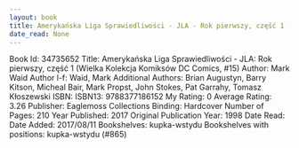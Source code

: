 ```yaml
---
layout: book
title: Amerykańska Liga Sprawiedliwości - JLA - Rok pierwszy, część 1 (Wielka Kolekcja Komiksów DC Comics,  no. 15)
date_read: None
---
```


Book Id: 34735652
Title: Amerykańska Liga Sprawiedliwości - JLA: Rok pierwszy, część 1 (Wielka Kolekcja Komiksów DC Comics, #15)
Author: Mark Waid
Author l-f: Waid, Mark
Additional Authors: Brian Augustyn, Barry Kitson, Micheal Bair, Mark Propst, John Stokes, Pat Garrahy, Tomasz Kłoszewski
ISBN: 
ISBN13: 9788377186152
My Rating: 0
Average Rating: 3.26
Publisher: Eaglemoss Collections
Binding: Hardcover
Number of Pages: 210
Year Published: 2017
Original Publication Year: 1998
Date Read: 
Date Added: 2017/08/11
Bookshelves: kupka-wstydu
Bookshelves with positions: kupka-wstydu (#865)

